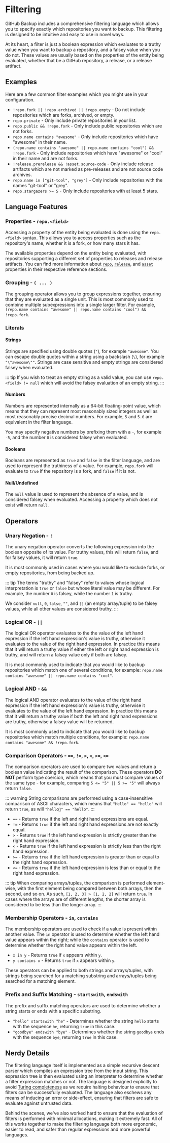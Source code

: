 # Filtering
GitHub Backup includes a comprehensive filtering language which allows you
to specify exactly which repositories you want to backup. This filtering is
designed to be intuitive and easy to use in novel ways.

At its heart, a filter is just a boolean expression which evaluates to a truthy
value when you want to backup a repository, and a falsey value when you do not.
These values are usually based on the properties of the entity being evaluated,
whether that be a GitHub repository, a release, or a release artifact.

## Examples
Here are a few common filter examples which you might use in your configuration.

- `!repo.fork || !repo.archived || !repo.empty` - Do not include repositories which are forks, archived, or empty.
- `repo.private` - Only include private repositories in your list.
- `repo.public && !repo.fork` - Only include public repositories which are not forks.
- `repo.name contains "awesome"` - Only include repositories which have "awesome" in their name.
- `(repo.name contains "awesome" || repo.name contains "cool") && !repo.fork` - Only include repositories which have "awesome" or "cool" in their name and are not forks.
- `!release.prerelease && !asset.source-code` - Only include release artifacts which are not marked as pre-releases and are not source code archives.
- `repo.name in ["git-tool", "grey"]` - Only include repositories with the names "git-tool" or "grey".
- `repo.stargazers >= 5` - Only include repositories with at least 5 stars.

## Language Features
### Properties - `repo.<field>`
Accessing a property of the entity being evaluated is done using the `repo.<field>` syntax. This allows you
to access properties such as the repository's name, whether it is a fork, or how many stars it has.

The available properties depend on the entity being evaluated, with repositories supporting a different set of
properties to releases and release artifacts. You can find more information about [`repo`](../reference/repo.md),
[`release`](../reference/release.md), and [`asset`](../reference/release.md) properties in their respective reference
sections.

### Grouping - `( ... )`
The grouping operator allows you to group expressions together, ensuring that they are evaluated as a single
unit. This is most commonly used to combine multiple subexpressions into a single larger filter. For example,
`(repo.name contains "awesome" || repo.name contains "cool") && !repo.fork`.

### Literals
#### Strings
Strings are specified using double quotes (`"`), for example `"awesome"`. You can escape double quotes within a
string using a backslash (`\`), for example `"\"awesome\""`. Strings are case sensitive and empty strings are considered
falsey when evaluated.

::: tip
If you wish to treat an empty string as a valid value, you can use `repo.<field> != null` which will avoid the falsey
evaluation of an empty string.
:::

#### Numbers
Numbers are represented internally as a 64-bit floating-point value, which means that they can represent most reasonably sized
integers as well as most reasonably precise decimal numbers. For example, `5` and `5.0` are equivalent in the filter language.

You may specify negative numbers by prefixing them with a `-`, for example `-5`, and the number `0` is considered falsey when
evaluated.

#### Booleans
Booleans are represented as `true` and `false` in the filter language, and are used to represent the truthiness of a value. For
example, `repo.fork` will evaluate to `true` if the repository is a fork, and `false` if it is not.

#### Null/Undefined
The `null` value is used to represent the absence of a value, and is considered falsey when evaluated. Accessing a property which
does not exist will return `null`.

## Operators
### Unary Negation - `!`
The unary negation operator converts the following expression into the boolean opposite of its value.
For truthy values, this will return `false`, and for falsey values, it will return `true`.

It is most commonly used in cases where you would like to exclude forks, or empty repositories, from
being backed up.

::: tip
The terms "truthy" and "falsey" refer to values whose logical interpretation is `true` or `false` but
whose literal value may be different. For example, the number `0` is falsey, while the number `1` is
truthy.

We consider `null`, `0`, `false`, `""`, and `[]` (an empty array/tuple) to be falsey values, while all other values
are considered truthy.
:::

### Logical OR - `||`
The logical OR operator evaluates to the the value of the left hand expression if the left hand expression's
value is truthy, otherwise it evaluates to the value of the right hand expression. In practice this means
that it will return a truthy value if either the left or right hand expression is truthy, and will return
a falsey value only if both are falsey.

It is most commonly used to indicate that you would like to backup repositories which match one of several
conditions, for example: `repo.name contains "awesome" || repo.name contains "cool"`.

### Logical AND - `&&`
The logical AND operator evaluates to the value of the right hand expression if the left hand expression's
value is truthy, otherwise it evaluates to the value of the left hand expression. In practice this means
that it will return a truthy value if both the left and right hand expressions are truthy, otherwise a falsey
value will be returned.

It is most commonly used to indicate that you would like to backup repositories which match multiple conditions,
for example: `repo.name contains "awesome" && !repo.fork`.

### Comparison Operators - `==`, `!=`, `>`, `<`, `>=`, `<=`
The comparison operators are used to compare two values and return a boolean value indicating the result of the
comparison. These operators **DO NOT** perform type coercion, which means that you must compare values of the same
type - for example, comparing `5 <= "5" || 5 >= "5"` will always return `false`.

::: warning
String comparisons are performed using a case-insensitive comparison of ASCII characters, which means that `"Hello" == "hello"` will return `true`,
as will `"hello👋" == "hello"`.
:::

 - `==` - Returns `true` if the left and right hand expressions are equal.
 - `!=` - Returns `true` if the left and right hand expressions are not exactly equal.
 - `>` - Returns `true` if the left hand expression is strictly greater than the right hand expression.
 - `<` - Returns `true` if the left hand expression is strictly less than the right hand expression.
 - `>=` - Returns `true` if the left hand expression is greater than or equal to the right hand expression.
 - `<=` - Returns `true` if the left hand expression is less than or equal to the right hand expression.

::: tip
When comparing arrays/tuples, the comparison is performed element-wise, with the first element being compared between both arrays, then the second, and so on.
As such, `[1, 2, 3] > [1, 2, 2]` will return `true`. In cases where the arrays are of different lengths, the shorter array is considered to be less than the longer array.
:::

### Membership Operators - `in`, `contains`
The membership operators are used to check if a value is present within another value. The `in` operator is used to
determine whether the left hand value appears within the right; while the `contains` operator is used to determine
whether the right hand value appears within the left.

 - `x in y` - Returns `true` if `x` appears within `y`.
 - `y contains x` - Returns `true` if `x` appears within `y`.

These operators can be applied to both strings and arrays/tuples, with strings being searched for a matching substring
and arrays/tuples being searched for a matching element.


### Prefix and Suffix Matching - `startswith`, `endswith`
The prefix and suffix matching operators are used to determine whether a string starts or ends with a specific substring.

 - `"hello" startswith "he"` - Determines whether the string `hello` starts with the sequence `he`, returning `true` in this case.
 - `"goodbye" endswith "bye"` - Determines whether the string `goodbye` ends with the sequence `bye`, returning `true` in this case.

## Nerdy Details
The filtering language itself is implemented as a simple recursive descent parser which compiles an expression
tree from the input string. This expression tree is then evaluated using an interpreter to determine whether
a filter expression matches or not. The language is designed explicitly to avoid
[Turing completeness](https://en.wikipedia.org/wiki/Turing_completeness) as we require halting behaviour to
ensure that filters can be successfully evaluated. The language also eschews any means of inducing an error
or side-effect, ensuring that filters are safe to evaluate against untrusted data.

Behind the scenes, we've also worked hard to ensure that the evaluation of filters is performed with minimal
allocations, making it extremely fast. All of this works together to make the filtering language both more
ergonomic, easier to read, and safer than regular expressions and more powerful languages.
